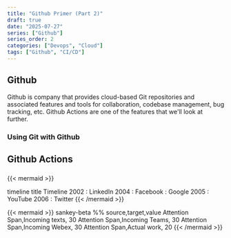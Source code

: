 ```yaml
---
title: "Github Primer (Part 2)"
draft: true
date: "2025-07-27"
series: ["Github"]
series_order: 2
categories: ["Devops", "Cloud"]
tags: ["Github", "CI/CD"]
---
```


## Github

Github is company that provides cloud-based Git repositories and associated features and tools for collaboration, codebase management, bug tracking, etc. Github Actions are one of the features that we'll look at further.

### Using Git with Github

## Github Actions

### 

{{< mermaid >}}

timeline
    title Timeline
    2002 : LinkedIn
    2004 : Facebook : Google
    2005 : YouTube
    2006 : Twitter
{{< /mermaid >}}

{{< mermaid >}}
sankey-beta
%% source,target,value
Attention Span,Incoming texts, 30
Attention Span,Incoming Teams, 30
Attention Span,Incoming Webex, 30
Attention Span,Actual work, 20
{{< /mermaid >}}
